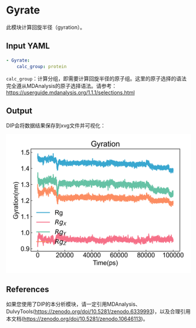 # Gyrate

此模块计算回旋半径（gyration）。

## Input YAML

```yaml
- Gyrate:
    calc_group: protein
```

`calc_group`：计算分组，即需要计算回旋半径的原子组。这里的原子选择的语法完全遵从MDAnalysis的原子选择语法。请参考：https://userguide.mdanalysis.org/1.1.1/selections.html

## Output

DIP会将数据结果保存到xvg文件并可视化：

![Gyrate](static/Gyrate_gyration.png)

## References

如果您使用了DIP的本分析模块，请一定引用MDAnalysis、DuIvyTools(https://zenodo.org/doi/10.5281/zenodo.6339993)，以及合理引用本文档(https://zenodo.org/doi/10.5281/zenodo.10646113)。